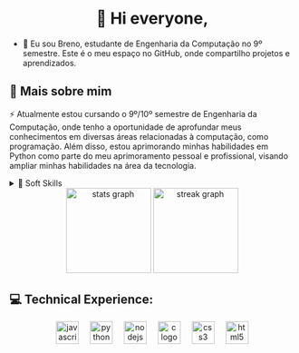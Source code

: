 <!-- Presentation -->

<h1 align="center">👋  Hi everyone,</h1>

- <p align="left">🚀 Eu sou Breno, estudante de Engenharia da Computação no 9º semestre. Este é o meu espaço no GitHub, onde compartilho projetos e aprendizados.</p>

<!-- Dropdown -->

<h2 align="left">🔎 Mais sobre mim</h2>

<p align="left">⚡ Atualmente estou cursando o 9º/10º semestre de Engenharia da Computação, onde tenho a oportunidade de aprofundar meus conhecimentos em diversas áreas relacionadas à computação, como programação. Além disso, estou aprimorando minhas habilidades em Python como parte do meu aprimoramento pessoal e profissional, visando ampliar minhas habilidades na área da tecnologia.</p>

<!-- Soft Skills -->

<details>
  <summary> 💭 Soft Skills </summary>
  - Organização e planejamento;<br>
  - Comunicação eficaz;<br>
  - Trabalho em equipe;<br>
  - Adaptabilidade;<br>
  - Resolução de problemas.
</details>

<!-- GithubStats -->

<div align="center">
  <img src="https://github-readme-stats.vercel.app/api?username=Gryzs&hide_title=false&hide_rank=true&show_icons=true&include_all_commits=true&count_private=true&disable_animations=false&theme=tokyonight&locale=en&hide_border=true&order=1" height="150" alt="stats graph"  />
  <img src="https://streak-stats.demolab.com?user=Gryzs&locale=en&mode=daily&theme=tokyonight&hide_border=true&border_radius=5&order=3" height="150" alt="streak graph"  />
</div>


<!-- Technical Experience -->

<h2 align="left">💻 Technical Experience:</h2>

<div align="center">
  <img src="https://cdn.jsdelivr.net/gh/devicons/devicon/icons/javascript/javascript-original.svg" height="40" alt="javascript logo"  />
  <img width="12" />
  <img src="https://cdn.jsdelivr.net/gh/devicons/devicon/icons/python/python-original.svg" height="40" alt="python logo"  />
  <img width="12" />
  <img src="https://cdn.jsdelivr.net/gh/devicons/devicon/icons/nodejs/nodejs-original.svg" height="40" alt="nodejs logo"  />
  <img width="12" />
  <img src="https://cdn.jsdelivr.net/gh/devicons/devicon/icons/c/c-original.svg" height="40" alt="c logo"  />
  <img width="12" />
  <img src="https://cdn.jsdelivr.net/gh/devicons/devicon/icons/css3/css3-original.svg" height="40" alt="css3 logo"  />
  <img width="12" />
  <img src="https://cdn.jsdelivr.net/gh/devicons/devicon/icons/html5/html5-original.svg" height="40" alt="html5 logo"  />
</div>

